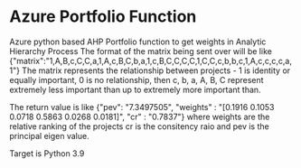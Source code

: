 # Azure Portfolio Function

Azure python based AHP Portfolio function to get weights in Analytic Hierarchy Process
The format of the matrix being sent over will be like {"matrix":"1,A,B,c,C,C,a,1,A,c,B,C,b,a,1,c,B,C,C,C,C,1,C,C,c,b,b,c,1,A,c,c,c,c,a,1"}
The matrix represents the relationship between projects - 1 is identity or equally important, 0 is no relationship, 
then c, b, a, A, B, C represent extremely less important than up to extremely more important than.

The return value is like {"pev":  "7.3497505", "weights" : "[0.1916 0.1053 0.0718 0.5863 0.0268 0.0181]", "cr" : "0.7837"} 
where weights are the relative ranking of the projects cr is the consitency raio and pev is the principal eigen value.

Target is Python 3.9
